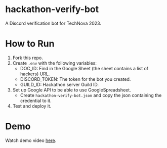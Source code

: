 # hackathon-verify-bot
A Discord verification bot for TechNova 2023.

# How to Run
1. Fork this repo.
2. Create `.env` with the following variables:
   - DOC_ID: Find in the Google Sheet (the sheet contains a list of hackers) URL.
   - DISCORD_TOKEN: The token for the bot you created.
   - GUILD_ID: Hackathon server Guild ID.
3. Set up Google API to be able to use GoogleSpreadsheet.
   - Create `hackathon-verify-bot.json` and copy the json containing the credential to it.
4. Test and deploy it.
   
# Demo
Watch demo video [here](https://drive.google.com/file/d/16ZZPZ4XrFDc09g9lkqj5JoL_76cPrtn0/view?usp=sharing).
